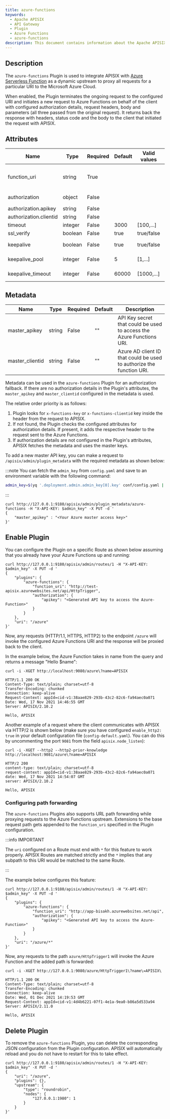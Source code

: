 ```yaml
---
title: azure-functions
keywords:
  - Apache APISIX
  - API Gateway
  - Plugin
  - Azure Functions
  - azure-functions
description: This document contains information about the Apache APISIX azure-functions Plugin.
---
```

<!--
#
# Licensed to the Apache Software Foundation (ASF) under one or more
# contributor license agreements.  See the NOTICE file distributed with
# this work for additional information regarding copyright ownership.
# The ASF licenses this file to You under the Apache License, Version 2.0
# (the "License"); you may not use this file except in compliance with
# the License.  You may obtain a copy of the License at
#
#     http://www.apache.org/licenses/LICENSE-2.0
#
# Unless required by applicable law or agreed to in writing, software
# distributed under the License is distributed on an "AS IS" BASIS,
# WITHOUT WARRANTIES OR CONDITIONS OF ANY KIND, either express or implied.
# See the License for the specific language governing permissions and
# limitations under the License.
#
-->

## Description

The `azure-functions` Plugin is used to integrate APISIX with [Azure Serverless Function](https://azure.microsoft.com/en-in/services/functions/) as a dynamic upstream to proxy all requests for a particular URI to the Microsoft Azure Cloud.

When enabled, the Plugin terminates the ongoing request to the configured URI and initiates a new request to Azure Functions on behalf of the client with configured authorization details, request headers, body and parameters (all three passed from the original request). It returns back the response with headers, status code and the body to the client that initiated the request with APISIX.

## Attributes

| Name                   | Type    | Required | Default | Valid values | Description                                                                                                                           |
|------------------------|---------|----------|---------|--------------|---------------------------------------------------------------------------------------------------------------------------------------|
| function_uri           | string  | True     |         |              | Azure FunctionS endpoint which triggers the serverless function. For example, `http://test-apisix.azurewebsites.net/api/HttpTrigger`. |
| authorization          | object  | False    |         |              | Authorization credentials to access Azure Functions.                                                                                  |
| authorization.apikey   | string  | False    |         |              | Generated API key to authorize requests.                                                                                              |
| authorization.clientid | string  | False    |         |              | Azure AD client ID to authorize requests.                                                                                             |
| timeout                | integer | False    | 3000    | [100,...]    | Proxy request timeout in milliseconds.                                                                                                |
| ssl_verify             | boolean | False    | true    | true/false   | When set to `true` performs SSL verification.                                                                                         |
| keepalive              | boolean | False    | true    | true/false   | When set to `true` keeps the connection alive for reuse.                                                                              |
| keepalive_pool         | integer | False    | 5       | [1,...]      | Maximum number of requests that can be sent on this connection before closing it.                                                     |
| keepalive_timeout      | integer | False    | 60000   | [1000,...]   | Time is ms for connection to remain idle without closing.                                                                             |

## Metadata

| Name            | Type   | Required | Default | Description                                                          |
|-----------------|--------|----------|---------|----------------------------------------------------------------------|
| master_apikey   | string | False    | ""      | API Key secret that could be used to access the Azure Functions URI. |
| master_clientid | string | False    | ""      | Azure AD client ID that could be used to authorize the function URI. |

Metadata can be used in the `azure-functions` Plugin for an authorization fallback. If there are no authorization details in the Plugin's attributes, the `master_apikey` and `master_clientid` configured in the metadata is used.

The relative order priority is as follows:

1. Plugin looks for `x-functions-key` or `x-functions-clientid` key inside the header from the request to APISIX.
2. If not found, the Plugin checks the configured attributes for authorization details. If present, it adds the respective header to the request sent to the Azure Functions.
3. If authorization details are not configured in the Plugin's attributes, APISIX fetches the metadata and uses the master keys.

To add a new master API key, you can make a request to `/apisix/admin/plugin_metadata` with the required metadata as shown below:

:::note
You can fetch the `admin_key` from `config.yaml` and save to an environment variable with the following command:

```bash
admin_key=$(yq '.deployment.admin.admin_key[0].key' conf/config.yaml | sed 's/"//g')
```

:::

```shell
curl http://127.0.0.1:9180/apisix/admin/plugin_metadata/azure-functions -H "X-API-KEY: $admin_key" -X PUT -d '
{
    "master_apikey" : "<Your Azure master access key>"
}'
```

## Enable Plugin

You can configure the Plugin on a specific Route as shown below assuming that you already have your Azure Functions up and running:

```shell
curl http://127.0.0.1:9180/apisix/admin/routes/1 -H "X-API-KEY: $admin_key" -X PUT -d '
{
    "plugins": {
        "azure-functions": {
            "function_uri": "http://test-apisix.azurewebsites.net/api/HttpTrigger",
            "authorization": {
                "apikey": "<Generated API key to access the Azure-Function>"
            }
        }
    },
    "uri": "/azure"
}'
```

Now, any requests (HTTP/1.1, HTTPS, HTTP2) to the endpoint `/azure` will invoke the configured Azure Functions URI and the response will be proxied back to the client.

In the example below, the Azure Function takes in name from the query and returns a message "Hello $name":

```shell
curl -i -XGET http://localhost:9080/azure\?name=APISIX
```

```shell
HTTP/1.1 200 OK
Content-Type: text/plain; charset=utf-8
Transfer-Encoding: chunked
Connection: keep-alive
Request-Context: appId=cid-v1:38aae829-293b-43c2-82c6-fa94aec0a071
Date: Wed, 17 Nov 2021 14:46:55 GMT
Server: APISIX/2.10.2

Hello, APISIX
```

Another example of a request where the client communicates with APISIX via HTTP/2 is shown below (make sure you have configured `enable_http2: true` in your default configuration file (`config-default.yaml`). You can do this by uncommenting the port `9081` from the field `apisix.node_listen`):

```shell
curl -i -XGET --http2 --http2-prior-knowledge http://localhost:9081/azure\?name=APISIX
```

```shell
HTTP/2 200
content-type: text/plain; charset=utf-8
request-context: appId=cid-v1:38aae829-293b-43c2-82c6-fa94aec0a071
date: Wed, 17 Nov 2021 14:54:07 GMT
server: APISIX/2.10.2

Hello, APISIX
```

### Configuring path forwarding

The `azure-functions` Plugins also supports URL path forwarding while proxying requests to the Azure Functions upstream. Extensions to the base request path gets appended to the `function_uri` specified in the Plugin configuration.

:::info IMPORTANT

The `uri` configured on a Route must end with `*` for this feature to work properly. APISIX Routes are matched strictly and the `*` implies that any subpath to this URI would be matched to the same Route.

:::

The example below configures this feature:

```shell
curl http://127.0.0.1:9180/apisix/admin/routes/1 -H "X-API-KEY: $admin_key" -X PUT -d '
{
    "plugins": {
        "azure-functions": {
            "function_uri": "http://app-bisakh.azurewebsites.net/api",
            "authorization": {
                "apikey": "<Generated API key to access the Azure-Function>"
            }
        }
    },
    "uri": "/azure/*"
}'
```

Now, any requests to the path `azure/HttpTrigger1` will invoke the Azure Function and the added path is forwarded:

```shell
curl -i -XGET http://127.0.0.1:9080/azure/HttpTrigger1\?name\=APISIX\
```

```shell
HTTP/1.1 200 OK
Content-Type: text/plain; charset=utf-8
Transfer-Encoding: chunked
Connection: keep-alive
Date: Wed, 01 Dec 2021 14:19:53 GMT
Request-Context: appId=cid-v1:4d4b6221-07f1-4e1a-9ea0-b86a5d533a94
Server: APISIX/2.11.0

Hello, APISIX
```

## Delete Plugin

To remove the `azure-functions` Plugin, you can delete the corresponding JSON configuration from the Plugin configuration. APISIX will automatically reload and you do not have to restart for this to take effect.

```shell
curl http://127.0.0.1:9180/apisix/admin/routes/1 -H "X-API-KEY: $admin_key" -X PUT -d '
{
    "uri": "/azure",
    "plugins": {},
    "upstream": {
        "type": "roundrobin",
        "nodes": {
            "127.0.0.1:1980": 1
        }
    }
}'
```
